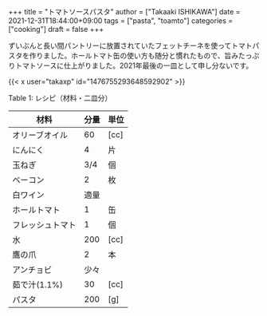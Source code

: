 +++
title = "トマトソースパスタ"
author = ["Takaaki ISHIKAWA"]
date = 2021-12-31T18:44:00+09:00
tags = ["pasta", "toamto"]
categories = ["cooking"]
draft = false
+++

ずいぶんと長い間パントリーに放置されていたフェットチーネを使ってトマトパスタを作りました。ホールトマト缶の使い方も随分と慣れたもので、旨みたっぷりトマトソースに仕上がりました。2021年最後の一皿として申し分ないです。  

{{< x user="takaxp" id="1476755293648592902" >}}  

<div class="table-caption">
  <span class="table-number">Table 1</span>:
  レシピ（材料・二皿分）
</div>

| 材料      | 分量 | 単位 |
|---------|----|----|
| オリーブオイル | 60  | [cc] |
| にんにく  | 4   | 片   |
| 玉ねぎ    | 3/4 | 個   |
| ベーコン  | 2   | 枚   |
| 白ワイン  | 適量 |      |
| ホールトマト | 1   | 缶   |
| フレッシュトマト | 1   | 個   |
| 水        | 200 | [cc] |
| 鷹の爪    | 2   | 本   |
| アンチョビ | 少々 |      |
| 茹で汁(1.1%) | 30  | [cc] |
| パスタ    | 200 | [g]  |
